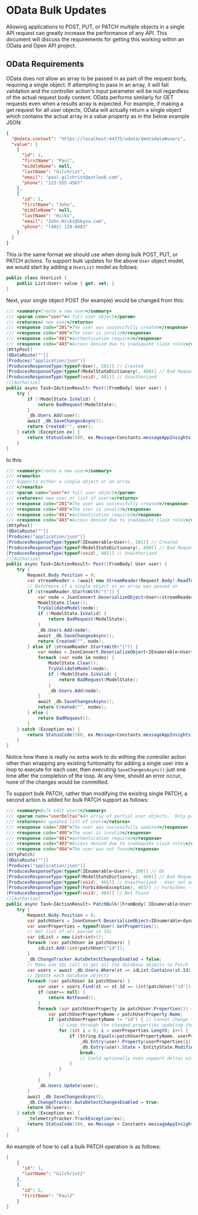 # OData Bulk Updates

Allowing applications to POST, PUT, or PATCH multiple objects in a single API request can greatly increase the performance of any API.  This document will discuss the requirements for getting this working within an OData and Open API project.

## OData Requirements

OData does not allow an array to be passed in as part of the request body, requiring a single object.  If attempting to pass in an array, it will fail validation and the controller action's input parameter will be null regardless of the actual request body content.  OData performs similarly for GET requests even when a results array is expected.  For example, if making a get request for all user objects, OData will actually return a single object which contains the actual array in a value property as in the below example JSON:

```json
{
  "@odata.context": "https://localhost:44375/odata/$metadata#users",
  "value": [
    {
      "id": 1,
      "firstName": "Paul",
      "middleName": null,
      "lastName": "Gilchrist",
      "email": "paul.gilchrist@outlook.com",
      "phone": "123-555-4567"
    },
    {
      "id": 2,
      "firstName": "John",
      "middleName": null,
      "lastName": "Hicks",
      "email": "John.Hicks@Skyvu.com",
      "phone": "(402) 129-8483"
    }
  ]
}
```

This is the same format we should use when doing bulk POST, PUT, or PATCH actions.  To support bulk updates for the above `User` object model, we would start by adding a `UserList` model as follows:

```cs
public class UserList {
    public List<User> value { get; set; }
}
```

Next, your single object POST (for example) would be changed from this:

```cs
/// <summary>Create a new user</summary>
/// <param name="user">A full user object</param>
/// <returns>A new user</returns>
/// <response code="201">The user was successfully created</response>
/// <response code="400">The user is invalid</response>
/// <response code="401">Authentication required</response>
/// <response code="403">Access denied due to inadaquate claim roles</response>
[HttpPost]
[ODataRoute("")]
[Produces("application/json")]
[ProducesResponseType(typeof(User), 201)] // Created
[ProducesResponseType(typeof(ModelStateDictionary), 400)] // Bad Request
[ProducesResponseType(typeof(void), 401)] // Unauthorized
//[Authorize]
public async Task<IActionResult> Post([FromBody] User user) {
    try {
        if (!ModelState.IsValid) {
            return BadRequest(ModelState);
        }
        _db.Users.Add(user);
        await _db.SaveChangesAsync();
        return Created("", user);
    } catch (Exception ex) {
        return StatusCode(500, ex.Message+Constants.messageAppInsights);
    }
}
```

to this:

```cs
/// <summary>Create a new user</summary>
/// <remarks>
/// Supports either a single object or an array
/// </remarks>
/// <param name="user">A full user object</param>
/// <returns>A new user or list of users</returns>
/// <response code="201">The user was successfully created</response>
/// <response code="400">The user is invalid</response>
/// <response code="401">Authentication required</response>
/// <response code="403">Access denied due to inadaquate claim roles</response>
[HttpPost]
[ODataRoute("")]
[Produces("application/json")]
[ProducesResponseType(typeof(IEnumerable<User>), 201)] // Created
[ProducesResponseType(typeof(ModelStateDictionary), 400)] // Bad Request
[ProducesResponseType(typeof(void), 401)] // Unauthorized
//[Authorize]
public async Task<IActionResult> Post([FromBody] User user) {
    try {
        Request.Body.Position = 0;
        var streamReader = (await new StreamReader(Request.Body).ReadToEndAsync()).Trim();
        // Determine if a single object or an array was passed in
        if (streamReader.StartsWith("{")) {
            var node = JsonConvert.DeserializeObject<User>(streamReader);
            ModelState.Clear();
            TryValidateModel(node);
            if (!ModelState.IsValid) {
                return BadRequest(ModelState);
            }
            _db.Users.Add(node);
            await _db.SaveChangesAsync();
            return Created("", node);
        } else if (streamReader.StartsWith("[")) {
            var nodes = JsonConvert.DeserializeObject<IEnumerable<User>>(streamReader);
            foreach (var node in nodes) {
                ModelState.Clear();
                TryValidateModel(node);
                if (!ModelState.IsValid) {
                    return BadRequest(ModelState);
                }
                _db.Users.Add(node);
            }
            await _db.SaveChangesAsync();
            return Created("", nodes);
        } else {
            return BadRequest();
        }
    } catch (Exception ex) {
        return StatusCode(500, ex.Message+Constants.messageAppInsights);
    }
}
```

Notice how there is really no extra work to do withing the controller action other than wrapping any existing funtionality for adding a single user into a loop to execute for each user, then executing `SaveChangesAsync()` just one time after the completion of the loop.  At any time, should an error occur, none of the changes would be committed.

To support bulk PATCH, rather than modifying the exisitng single PATCH, a second action is added for bulk PATCH support as follows:

```cs
/// <summary>Bulk edit users</summary>
/// <param name="userDeltas">An array of partial user objects.  Only properties supplied will be updated.</param>
/// <returns>An updated list of users</returns>
/// <response code="200">The user was successfully updated</response>
/// <response code="400">The user is invalid</response>
/// <response code="401">Authentication required</response>
/// <response code="403">Access denied due to inadaquate claim roles</response>
/// <response code="404">The user was not found</response>
[HttpPatch]
[ODataRoute("")]
[Produces("application/json")]
[ProducesResponseType(typeof(IEnumerable<User>), 200)] // Ok
[ProducesResponseType(typeof(ModelStateDictionary), 400)] // Bad Request
[ProducesResponseType(typeof(void), 401)] // Unauthorized - User not authenticated
[ProducesResponseType(typeof(ForbiddenException), 403)] // Forbidden - User does not have required claim roles
[ProducesResponseType(typeof(void), 404)] // Not Found
//[Authorize]
public async Task<IActionResult> PatchBulk([FromBody] IEnumerable<User> userDeltas) {
    try {
        Request.Body.Position = 0;
        var patchUsers = JsonConvert.DeserializeObject<IEnumerable<dynamic>>(await new StreamReader(Request.Body).ReadToEndAsync());
        var userProperties = typeof(User).GetProperties();
        // Get list of all passed in Ids
        var idList = new List<int>();
        foreach (var patchUser in patchUsers) {
            idList.Add((int)patchUser["id"]);
        }
        _db.ChangeTracker.AutoDetectChangesEnabled = false;
        // Make one SQL call to get all the database objects to Patch
        var users = await _db.Users.Where(st => idList.Contains(st.Id)).ToListAsync();
        // Update each database objects
        foreach (var patchUser in patchUsers) {
            var user = users.Find(st => st.Id == (int)patchUser["id"]);
            if (user== null) {
                return NotFound();
            }
            foreach (var patchUserProperty in patchUser.Properties()) {
                var patchUserPropertyName = patchUserProperty.Name;
                if (patchUserPropertyName != "id") { // Cannot change the id but it will always be passed in
                    // Loop through the changed properties updating the object
                    for (int i = 0; i < userProperties.Length; i++) {
                        if (String.Equals(patchUserPropertyName, userProperties[i].Name, StringComparison.OrdinalIgnoreCase) == 0) {
                            _db.Entry(user).Property(userProperties[i].Name).CurrentValue = Convert.ChangeType(patchUserProperty.Value, userProperties[i].PropertyType);
                            _db.Entry(user).State = EntityState.Modified;
                            break;
                            // Could optionally even support deltas within deltas here
                        }
                    }
                }
            }
            _db.Users.Update(user);
        }
        await _db.SaveChangesAsync();
        _db.ChangeTracker.AutoDetectChangesEnabled = true;
        return Ok(users);
    } catch (Exception ex) {
        _telemetryTracker.TrackException(ex);
        return StatusCode(500, ex.Message + Constants.messageAppInsights);
    }
}
```

An example of how to call a bulk PATCH operation is as follows:

```json
[
    {
      "id": 1,
      "lastName": "Gilchrist2"
    },
    {
      "id": 2,
      "firstName": "Paul2"
    }
]
```
